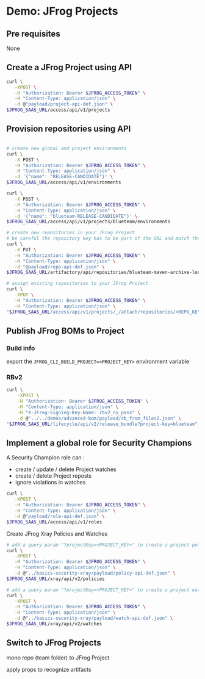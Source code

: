 # Demo: JFrog Projects

## Pre requisites

None

## Create a JFrog Project using API

```bash
curl \
   -XPOST \
   -H "Authorization: Bearer $JFROG_ACCESS_TOKEN" \
   -H "Content-Type: application/json" \
   -d @"payload/project-api-def.json" \
$JFROG_SAAS_URL/access/api/v1/projects
```

## Provision repositories using API

```bash

# create new global and project environments
curl \
   -X POST \
   -H "Authorization: Bearer $JFROG_ACCESS_TOKEN" \
   -H "Content-Type: application/json" \
   -d '{"name": "RELEASE-CANDIDATE"}' \
$JFROG_SAAS_URL/access/api/v1/environments

curl \
   -X POST \
   -H "Authorization: Bearer $JFROG_ACCESS_TOKEN" \
   -H "Content-Type: application/json" \
   -d '{"name": "blueteam-RELEASE-CANDIDATE"}' \
$JFROG_SAAS_URL/access/api/v1/projects/blueteam/environments

# create new repositories in your JFrog Project
# be careful the repository key has to be part of the URL and match the "key" in the JSON payload !
curl \
   -X PUT \
   -H "Authorization: Bearer $JFROG_ACCESS_TOKEN" \
   -H "Content-Type: application/json" \
   -d "@payload/repo-api-def.json" \
$JFROG_SAAS_URL/artifactory/api/repositories/blueteam-maven-archive-local

# assign existing repositories to your JFrog Project
curl \
   -XPUT \
   -H "Authorization: Bearer $JFROG_ACCESS_TOKEN" \
   -H "Content-Type: application/json" \
"$JFROG_SAAS_URL/access/api/v1/projects/_/attach/repositories/<REPO_KEY>/<PROJECT_KEY>?force=true"
```

## Publish JFrog BOMs to Project

### Build info

export the ```JFROG_CLI_BUILD_PROJECT=<PROJECT_KEY>``` environment variable

### RBv2

```bash
curl \
    -XPOST \
    -H "Authorization: Bearer $JFROG_ACCESS_TOKEN" \
    -H "Content-Type: application/json" \
    -H "X-JFrog-Signing-Key-Name: rbv2_no_pass" \
    -d @"../../demos/advanced-bom/payload/rb_from_files2.json" \
"$JFROG_SAAS_URL/lifecycle/api/v2/release_bundle?project-key=blueteam"
```

## Implement a global role for Security Champions

A Security Champion role can :

+ create / update / delete Project watches
+ create / delete Project reposts
+ ignore violations in watches

```bash
curl \
   -XPOST \
   -H "Authorization: Bearer $JFROG_ACCESS_TOKEN" \
   -H "Content-Type: application/json" \
   -d @"payload/role-api-def.json" \
$JFROG_SAAS_URL/access/api/v1/roles
```

Create JFrog Xray Policies and Watches

```bash
# add a query param "?projectKey=<PROJECT_KEY>" to create a project policy 
curl \
   -XPOST \
   -H "Authorization: Bearer $JFROG_ACCESS_TOKEN" \
   -H "Content-Type: application/json" \
   -d @"../basics-security-xray/payload/policy-api-def.json" \
$JFROG_SAAS_URL/xray/api/v2/policies

# add a query param "?projectKey=<PROJECT_KEY>" to create a project watch
curl \
   -XPOST \
   -H "Authorization: Bearer $JFROG_ACCESS_TOKEN" \
   -H "Content-Type: application/json" \
   -d @"../basics-security-xray/payload/watch-api-def.json" \
$JFROG_SAAS_URL/xray/api/v2/watches
```

## Switch to JFrog Projects

mono repo (team folder) to JFrog Project

apply props to recognize artifacts
